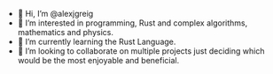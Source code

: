 - 👋 Hi, I’m @alexjgreig
- 👀 I’m interested in programming, Rust and complex algorithms, mathematics and physics.
- 🌱 I’m currently learning the Rust Language.
- 💞️ I’m looking to collaborate on multiple projects just deciding which would be the most enjoyable and beneficial.

<!---
alexjgreig/alexjgreig is a ✨ special ✨ repository because its `README.md` (this file) appears on your GitHub profile.
You can click the Preview link to take a look at your changes.
--->
